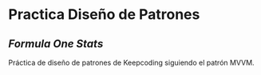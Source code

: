 # Practica Diseño de Patrones
## _Formula One Stats_

Práctica de diseño de patrones de Keepcoding siguiendo el patrón MVVM.
